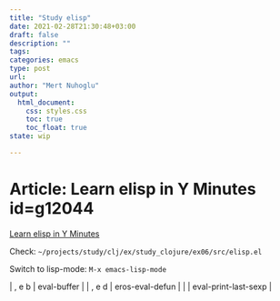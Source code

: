 ```yaml
---
title: "Study elisp"
date: 2021-02-28T21:30:48+03:00 
draft: false
description: ""
tags:
categories: emacs
type: post
url:
author: "Mert Nuhoglu"
output:
  html_document:
    css: styles.css
    toc: true
    toc_float: true
state: wip

---
```


# Article: Learn elisp in Y Minutes id=g12044

[Learn elisp in Y Minutes](https://learnxinyminutes.com/docs/elisp/)

Check: `~/projects/study/clj/ex/study_clojure/ex06/src/elisp.el`

Switch to lisp-mode: `M-x emacs-lisp-mode`

  | , e b | eval-buffer          |
  | , e d | eros-eval-defun      |
  |       | eval-print-last-sexp |

